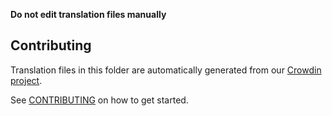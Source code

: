 **Do not edit translation files manually**

## Contributing

Translation files in this folder are automatically generated from our [Crowdin project](https://crowdin.com/project/dharma-interface). 

See [CONTRIBUTING](https://github.com/Dharma/dharma-interface/blob/main/CONTRIBUTING.md#translations) on how to get started.

